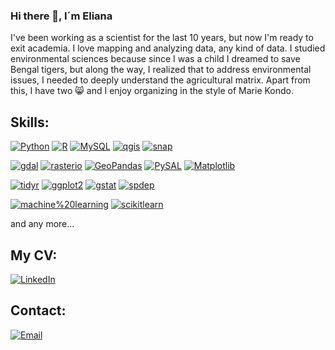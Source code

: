 ### Hi there  👋, I´m Eliana 
I've been working as a scientist for the last 10 years, but now I'm ready to exit academia. I love mapping and analyzing data, any kind of data. I studied environmental sciences because since I was a child I dreamed to  save Bengal tigers, but along the way, I realized that to address environmental issues, I needed to deeply understand the agricultural matrix. Apart from this, I have two :smile_cat: and I enjoy organizing in the style of Marie Kondo.


## Skills:
[![Python](https://img.shields.io/badge/Python-yellow?style=for-the-badge&logo=python&logoColor=white&labelColor=101010)]()
[![R](https://img.shields.io/badge/R-0095D5?style=for-the-badge&logo=R&logoColor=white&labelColor=101010)]()
[![MySQL](https://img.shields.io/badge/MySQL-4479A1?style=for-the-badge&logo=mysql&logoColor=white&labelColor=101010)]()
[![qgis](https://img.shields.io/badge/qgis-339933?style=for-the-badge&logo=qgis&logoColor=white&labelColor=101010)]()
[![snap](https://img.shields.io/badge/snap-007396?style=for-the-badge&logo=snap&logoColor=white&labelColor=101010)]()


[![gdal](https://img.shields.io/badge/gdal-69C9D0?style=for-the-badge&logo=gdal&logoColor=white&labelColor=101010)]()
[![rasterio](https://img.shields.io/badge/rasterio-E4405F?style=for-the-badge&logo=rasterio&logoColor=white&labelColor=101010)]()
[![GeoPandas](https://img.shields.io/badge/GeoPandas-3DDC84?style=for-the-badge&logo=GeoPandas&logoColor=white&labelColor=101010)]()
[![PySAL](https://img.shields.io/badge/PySAL-F7DF1E?style=for-the-badge&logo=PySAL&logoColor=white&labelColor=101010)]()
[![Matplotlib](https://img.shields.io/badge/Matplotlib-FF0000?style=for-the-badge&logo=Matplotlib&logoColor=white&labelColor=101010)]()

[![tidyr](https://img.shields.io/badge/tidyr-69C9D0?style=for-the-badge&logo=tidyr&logoColor=white&labelColor=101010)]()
[![ggplot2](https://img.shields.io/badge/ggplot2-E4405F?style=for-the-badge&logo=ggplot2&logoColor=white&labelColor=101010)]()
[![gstat](https://img.shields.io/badge/gstat-3DDC84?style=for-the-badge&logo=gstat&logoColor=white&labelColor=101010)]()
[![spdep](https://img.shields.io/badge/spdep-F7DF1E?style=for-the-badge&logo=spdep&logoColor=white&labelColor=101010)]()

[![machine%20learning](https://img.shields.io/badge/machine%20learning-9146FF?style=for-the-badge&logo=machine%20learning&logoColor=white&labelColor=101010)]()
[![scikitlearn](https://img.shields.io/badge/scikitlearn-FF0000?style=for-the-badge&logo=scikitlearn&logoColor=white&labelColor=101010)]()

and any more...
## My CV:
[![LinkedIn](https://img.shields.io/badge/LinkedIn-elianabelengonzalez-0077B5?style=for-the-badge&logo=linkedin&logoColor=white&labelColor=101010)](https://www.linkedin.com/in/elianabelengonzalez)

## Contact:
[![Email](https://img.shields.io/badge/ebgonzal@agro.uba.ar-email-D14836?style=for-the-badge&logo=gmail&logoColor=white&labelColor=101010)](mailto:ebgonzal@agro.uba.ar)
</br>


